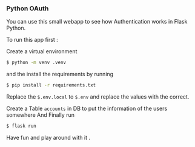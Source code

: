 ### Python OAuth

You can use this small webapp to see how Authentication works in Flask Python. 

To run this app first :

Create a virtual environment 
```sh
$ python -m venv .venv
```
and the install the requirements by running 

```sh
$ pip install -r requirements.txt 
```

Replace the `$.env.local` to `$.env` and replace the values with the correct.

Create a Table `accounts` in DB to put the information of the users somewhere
And Finally run 

```sh
$ flask run
```


Have fun and play around with it .
